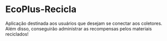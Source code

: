 # EcoPlus-Recicla
Aplicação destinada aos usuários que desejam se conectar aos coletores. Além disso, conseguirão administrar as recompensas pelos materiais reciclados!
